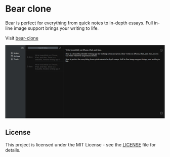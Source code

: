 # Bear clone

Bear is perfect for everything from quick notes to in-depth essays.
Full in-line image support brings your writing to life.

Visit [bear-clone](http://bear-clone.surge.sh/)

![Screenshot](docs/images/screenshot.png)

## License

This project is licensed under the MIT License - see the [LICENSE](LICENSE) file for details.
